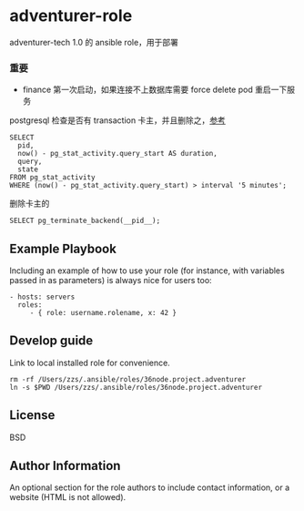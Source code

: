 # adventurer-role

adventurer-tech 1.0 的 ansible role，用于部署

### 重要

- finance 第一次启动，如果连接不上数据库需要 force delete pod 重启一下服务

postgresql 检查是否有 transaction 卡主，并且删除之，[参考](https://medium.com/little-programming-joys/finding-and-killing-long-running-queries-on-postgres-7c4f0449e86d)


```
SELECT
  pid,
  now() - pg_stat_activity.query_start AS duration,
  query,
  state
FROM pg_stat_activity
WHERE (now() - pg_stat_activity.query_start) > interval '5 minutes';
```

删除卡主的

```
SELECT pg_terminate_backend(__pid__);
```

## Example Playbook

Including an example of how to use your role (for instance, with variables passed in as parameters) is always nice for users too:

    - hosts: servers
      roles:
         - { role: username.rolename, x: 42 }

## Develop guide

Link to local installed role for convenience.

```
rm -rf /Users/zzs/.ansible/roles/36node.project.adventurer
ln -s $PWD /Users/zzs/.ansible/roles/36node.project.adventurer
```

## License

BSD

## Author Information

An optional section for the role authors to include contact information, or a website (HTML is not allowed).
